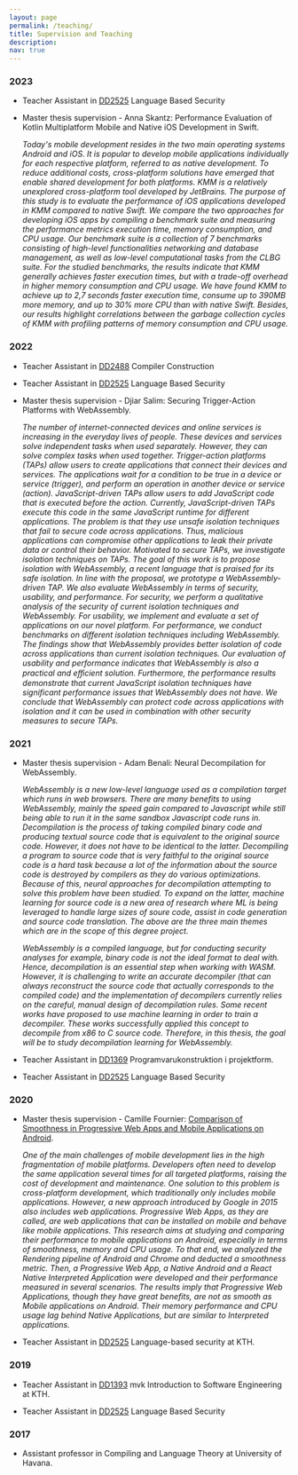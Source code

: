 ```yaml
---
layout: page
permalink: /teaching/
title: Supervision and Teaching
description: 
nav: true
---
```



<h3 class="year">2023</h3>


- Teacher Assistant in <a href="https://www.kth.se/student/kurser/kurs/DD2525?l=en">DD2525</a> Language Based Security

- Master thesis supervision - Anna Skantz:  Performance Evaluation of Kotlin Multiplatform Mobile and Native iOS Development in Swift.

  *Today's mobile development resides in the two main operating systems Android and iOS. It is popular to develop mobile applications individually for each respective platform, referred to as native development. To reduce additional costs, cross-platform solutions have emerged that enable shared development for both platforms. KMM is a relatively unexplored cross-platform tool developed by JetBrains. The purpose of this study is to evaluate the performance of iOS applications developed in KMM compared to native Swift. We compare the two approaches for developing iOS apps by compiling a benchmark suite and measuring the performance metrics execution time, memory consumption, and CPU usage. Our benchmark suite is a collection of 7 benchmarks consisting of high-level functionalities networking and database management, as well as low-level computational tasks from the CLBG suite. For the studied benchmarks, the results indicate that KMM generally achieves faster execution times,  but with a trade-off overhead in higher memory consumption and CPU usage. We have found KMM to achieve up to 2,7 seconds faster execution time, consume up to 390MB more memory, and up to 30\%  more CPU than with native Swift. 
  Besides, our results highlight correlations between the garbage collection cycles of KMM with profiling patterns of memory consumption and CPU usage.*



<h3 class="year">2022</h3>

- Teacher Assistant in <a href="https://www.kth.se/student/kurser/kurs/DD2488">DD2488</a> Compiler Construction

- Teacher Assistant in <a href="https://www.kth.se/student/kurser/kurs/DD2525?l=en">DD2525</a> Language Based Security

- Master thesis supervision - Djiar Salim: Securing Trigger-Action Platforms with WebAssembly.

  *The number of internet-connected devices and online services is increasing in the everyday lives of people. These devices and services solve independent tasks when used separately. However, they can solve complex tasks when used together. Trigger-action platforms (TAPs) allow users to create applications that connect their devices and services. The applications wait for a condition to be true in a device or service (trigger), and perform an operation in another device     or service (action). JavaScript-driven TAPs allow users to add JavaScript     code that is executed before the action. Currently, JavaScript-driven TAPs     execute this code in the same JavaScript runtime for different applications.     The problem is that they use unsafe isolation techniques that fail to secure     code across applications. Thus, malicious applications can compromise other     applications to leak their private data or control their behavior.     Motivated to secure TAPs, we investigate isolation techniques on TAPs.     The goal of this work is to propose isolation with WebAssembly, a recent     language that is praised for its safe isolation. In line with the proposal,     we prototype a WebAssembly-driven TAP. We also evaluate WebAssembly     in terms of security, usability, and performance. For security, we perform     a qualitative analysis of the security of current isolation techniques and     WebAssembly. For usability, we implement and evaluate a set of applications     on our novel platform. For performance, we conduct benchmarks on different     isolation techniques including WebAssembly.     The findings show that WebAssembly provides better isolation of code     across applications than current isolation techniques. Our evaluation of     usability and performance indicates that WebAssembly is also a practical     and eﬀicient solution. Furthermore, the performance results demonstrate that     current JavaScript isolation techniques have significant performance issues     that WebAssembly does not have. We conclude that WebAssembly can protect     code across applications with isolation and it can be used in combination with     other security measures to secure TAPs.*



<h3 class="year">2021</h3>

- Master thesis supervision - Adam Benali: Neural Decompilation for WebAssembly.

  *WebAssembly is a new low-level language used as a compilation target which runs in web browsers. There are many benefits to using WebAssembly, mainly the speed gain compared to Javascript while still being able to run it in the same sandbox Javascript code runs in. Decompilation is the process of taking compiled binary code and producing textual source code that is equivalent to the original source code. However, it does not have to be identical to the latter. Decompiling a program to source code that is very faithful to the original source code is a hard task because a lot of the information about the source code is destroyed by compilers as they do various optimizations. Because of this, neural approaches for decompilation attempting to solve this problem have been studied. To expand on the latter, machine learning for source code is a new area of research where ML is being leveraged to handle large sizes of soure code, assist in code generation and source code translation. The above are the three main themes which are in the scope of this degree project.*

  *WebAssembly is a compiled language, but for conducting security analyses for example, binary code is not the ideal format to deal with. Hence, decompilation is an essential step when working with WASM. However, it is challenging to write an accurate decompiler (that can always reconstruct the source code that actually corresponds to the compiled code) and the implementation of decompilers currently relies on the careful, manual design of decompilation rules. Some recent works have proposed to use machine learning in order to train a decompiler. These works successfully applied this concept to decompile from x86 to C source code. Therefore, in this thesis, the goal will be to study decompilation learning for WebAssembly.*



- Teacher Assistant in <a href="https://www.kth.se/social/course/DD1369/">DD1369</a> Programvarukonstruktion i projektform.

- Teacher Assistant in <a href="https://www.kth.se/student/kurser/kurs/DD2525?l=en">DD2525</a> Language Based Security

<h3 class="year">2020</h3>


- Master thesis supervision - Camille Fournier: [Comparison of Smoothness in Progressive Web Apps and Mobile Applications on Android](http://www.csc.kth.se/~ann/MSC-PRESENTATIONS/2020/0703-Baudry.html).

  *One of the main challenges of mobile development lies in the high fragmentation of mobile platforms. Developers often need to develop the same application several times for all targeted platforms, raising the cost of development and maintenance. One solution to this problem is cross-platform development, which traditionally only includes mobile applications. However, a new approach introduced by Google in 2015 also includes web applications. Progressive Web Apps, as they are called, are web applications that can be installed on mobile and behave like mobile applications. This research aims at studying and comparing their performance to mobile applications on Android, especially in terms of smoothness, memory and CPU usage. To that end, we analyzed the Rendering pipeline of Android and Chrome and deducted a smoothness metric. Then, a Progressive Web App, a Native Android and a React Native Interpreted Application were developed and their performance measured in several scenarios. The results imply that Progressive Web Applications, though they have great benefits, are not as smooth as Mobile applications on Android. Their memory performance and CPU usage lag behind Native Applications, but are similar to Interpreted applications.*

- Teacher Assistant in <a href="https://www.kth.se/student/kurser/kurs/DD2525">DD2525</a> Language-based security at KTH.

<h3 class="year">2019</h3>

- Teacher Assistant in <a href="https://www.kth.se/student/kurser/kurs/DD1393">DD1393</a> mvk Introduction to Software Engineering at KTH.

- Teacher Assistant in <a href="https://www.kth.se/student/kurser/kurs/DD2525?l=en">DD2525</a> Language Based Security

<h3 class="year">2017</h3>

- Assistant professor in Compiling and Language Theory at University of Havana.